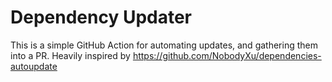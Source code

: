 # Dependency Updater

This is a simple GitHub Action for automating updates, and gathering them into a PR. Heavily inspired by https://github.com/NobodyXu/dependencies-autoupdate
